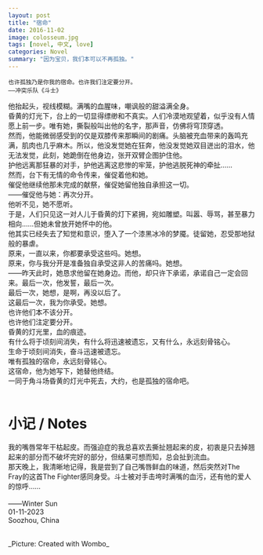 ```yaml
---
layout: post
title: "宿命"
date: 2016-11-02
image: colosseum.jpg
tags: [novel, 中文, love]
categories: Novel
summary: "因为宝贝，我们本可以不再孤独。"
---
```

```
也许孤独乃是你我的宿命。也许我们注定要分开。
——冲突乐队《斗士》
```


他抬起头，视线模糊。满嘴的血腥味，嘲讽般的甜溢满全身。    
昏黄的灯光下，台上的一切显得缥缈和不真实。人们冷漠地观望着，似乎没有人情愿上前一步。唯有她，撕裂般叫出他的名字，那声音，仿佛将穹顶穿透。    
然而，他能微弱感受到的仅是双膝传来那瞬间的剧痛。头脑被充血带来的轰鸣充满，肌肉也几乎麻木。所以，他没发觉她在狂奔，他没发觉她双目迸出的泪水，他无法发觉，此刻，她跪倒在他身边，张开双臂企图护住他。    
护他远离那狂暴的对手，护他逃离这悲惨的牢笼，护他逃脱死神的牵扯……    
然而，台下有无情的命令传来，催促着他和她。    
催促他继续他那未完成的献祭，催促她留他独自承担这一切。    
——催促他与她：再次分开。    
他听不见，她不愿听。    
于是，人们只见这一对人儿于昏黄的灯下紧拥，宛如雕塑。叫嚣、辱骂，甚至暴力相向……但她未曾放开她怀中的他。    
他其实已经失去了知觉和意识，堕入了一个漆黑冰冷的梦魇。徒留她，忍受那地狱般的暴虐。    
原来，一直以来，你都要承受这些吗。她想。    
原来，你与我分开是准备独自承受这非人的苦痛吗。她想。    
——昨天此时，她恳求他留在她身边。而他，却只许下承诺，承诺自己一定会回来。最后一次，他发誓，最后一次。    
最后一次，她想，是啊，再没以后了。    
这最后一次，我为你承受。她想。    
也许他们本不该分开。    
也许他们注定要分开。    
昏黄的灯光里，血的痕迹。    
有什么将于顷刻间消失，有什么将迅速被遗忘，又有什么，永远刻骨铭心。    
生命于顷刻间消失，奋斗迅速被遗忘。    
唯有孤独的宿命，永远刻骨铭心。    
这宿命，他为她写下，她替他终结。    
一同于角斗场昏黄的灯光中死去，大约，也是孤独的宿命吧。    
<br/>
# 小记 / Notes
我的嘴唇常年干枯起皮。而强迫症的我总喜欢去撕扯翘起来的皮，初衷是只去掉翘起来的部分而不破坏完好的部分，但结果可想而知，总会扯到流血。    
那天晚上，我清晰地记得，我是尝到了自己嘴唇鲜血的味道，然后突然对The Fray的这首The Fighter感同身受。斗士被对手击垮时满嘴的血污，还有他的爱人的惊呼……    
<br/>
——Winter Sun    
01-11-2023    
Soozhou, China

<br/>
_Picture: Created with Wombo_